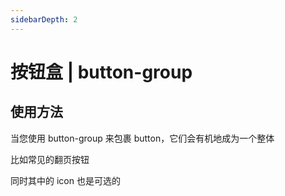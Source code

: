 ```yaml
---
sidebarDepth: 2
---
```

# 按钮盒 | button-group

## 使用方法

当您使用 button-group 来包裹 button，它们会有机地成为一个整体

比如常见的翻页按钮

同时其中的 icon 也是可选的

<ClientOnly>
<button-group-demos></button-group-demos>
</ClientOnly>



